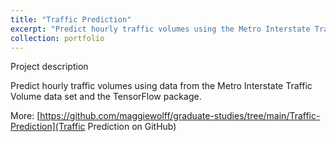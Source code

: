 ```yaml
---
title: "Traffic Prediction"
excerpt: "Predict hourly traffic volumes using the Metro Interstate Traffic Volume data set and the TensorFlow package"
collection: portfolio
---
```


Project description

Predict hourly traffic volumes using data from the Metro Interstate Traffic Volume data set and the TensorFlow package.

More: [https://github.com/maggiewolff/graduate-studies/tree/main/Traffic-Prediction](Traffic Prediction on GitHub)
